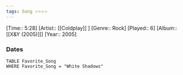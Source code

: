 ```yaml
---
tags: Song ⭐⭐⭐⭐ 
---
```

[Time:: 5:28]
[Artist:: [[Coldplay]] ]
[Genre:: Rock]
[Played:: 6]
[Album:: [[X&Y (2005)]]]
[Year:: 2005]
### Dates
````dataview
TABLE Favorite_Song
WHERE Favorite_Song = "White Shadows"
````